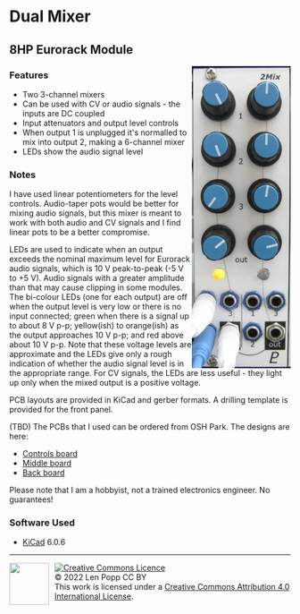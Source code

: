 # Dual Mixer

## 8HP Eurorack Module

<img src="Mixer2.jpg" style="float:right">

### Features
- Two 3-channel mixers
- Can be used with CV or audio signals - the inputs are DC coupled
- Input attenuators and output level controls
- When output 1 is unplugged it's normalled to mix into output 2, making a 6-channel mixer
- LEDs show the audio signal level

### Notes
I have used linear potentiometers for the level controls. Audio-taper pots would be better for mixing audio signals, but this mixer is meant to work with both audio and CV signals and I find linear pots to be a better compromise.

LEDs are used to indicate when an output exceeds the nominal maximum level for Eurorack audio signals, which is 10 V peak-to-peak (-5 V to +5 V). Audio signals with a greater amplitude than that may cause clipping in some modules.
The bi-colour LEDs (one for each output) are off when the output level is very low or there is no input connected; green when there is a signal up to about 8 V p-p; yellow(ish) to orange(ish) as the output approaches 10 V p-p; and red above about 10 V p-p. Note that these voltage levels are approximate and the LEDs give only a rough indication of whether the audio signal level is in the appropriate range.
For CV signals, the LEDs are less useful - they light up only when the mixed output is a positive voltage.

PCB layouts are provided in KiCad and gerber formats. A drilling template is provided for the front panel.

(TBD) The PCBs that I used can be ordered from OSH Park. The designs are here:
- [Controls board](https://oshpark.com/shared_projects/zzz)
- [Middle board](https://oshpark.com/shared_projects/zzz)
- [Back board](https://oshpark.com/shared_projects/zzz)

Please note that I am a hobbyist, not a trained electronics engineer. No guarantees!

### Software Used

* [KiCad](https://www.kicad.org/) 6.0.6

<hr /><div><div style="float:left; padding-right:10px;"><img src="https://i0.wp.com/www.oshwa.org/wp-content/uploads/2014/03/oshw-logo-100-px.png" width=71 height=75 /></div><div style="xfloat:left; padding-left:10px;"><a rel="license" href="http://creativecommons.org/licenses/by/4.0/"><img alt="Creative Commons Licence" style="border-width:0;" src="https://i.creativecommons.org/l/by/4.0/88x31.png" /></a><br />© 2022 Len Popp CC BY<br />This work is licensed under a <a rel="license" href="http://creativecommons.org/licenses/by/4.0/">Creative Commons Attribution 4.0 International License</a>.</div></div>